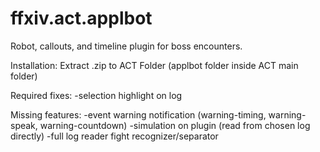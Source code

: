 # ffxiv.act.applbot
Robot, callouts, and timeline plugin for boss encounters.

Installation:
Extract .zip to ACT Folder (applbot folder inside ACT main folder)

Required fixes:
-selection highlight on log

Missing features:
-event warning notification (warning-timing, warning-speak, warning-countdown)
-simulation on plugin (read from chosen log directly)
-full log reader fight recognizer/separator
